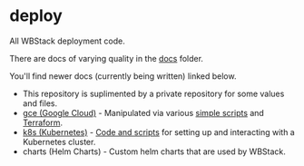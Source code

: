 # deploy

All WBStack deployment code.

There are docs of varying quality in the [docs](./docs) folder.

You'll find newer docs (currently being written) linked below.

- This repository is suplimented by a private repository for some values and files.
- [gce (Google Cloud)](./GCE.md) - Manipulated via various [simple scripts](./gce) and [Terraform](./tf).
- [k8s (Kubernetes)](./K8S.md) - [Code and scripts](./k8s) for setting up and interacting with a Kubernetes cluster.
- charts (Helm Charts) - Custom helm charts that are used by WBStack.
